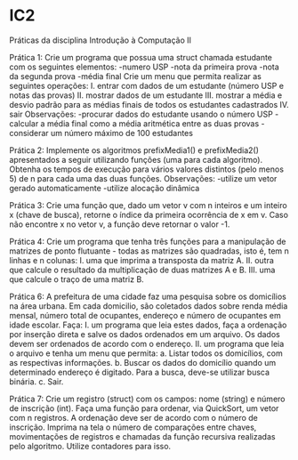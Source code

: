 # IC2
Práticas da disciplina Introdução à Computação II 

Prática 1:
Crie um programa que possua uma struct chamada estudante com os seguintes elementos:
  -numero USP
  -nota da primeira prova
  -nota da segunda prova
  -média final
Crie um menu que permita realizar as seguintes operações:
  I. entrar com dados de um estudante (número USP e notas das provas)
  II. mostrar dados de um estudante 
  III. mostrar a média e desvio padrão para as médias finais de todos os estudantes cadastrados
  IV. sair
Observações:
  -procurar dados do estudante usando o número USP
  -calcular a média final como a média aritmética entre as duas
provas
  -considerar um número máximo de 100 estudantes

Prática 2:
Implemente os algoritmos prefixMedia1() e prefixMedia2() apresentados a seguir utilizando funções (uma para cada algoritmo).
Obtenha os tempos de execução para vários valores distintos (pelo menos 5) de n para cada uma das duas funções.
Observações: 
  -utilize um vetor gerado automaticamente
  -utilize alocação dinâmica

Prática 3:
Crie uma função que, dado um vetor v com n inteiros e um inteiro x (chave de busca), retorne o índice da primeira ocorrência de x em v. 
Caso não encontre x no vetor v, a função deve retornar o valor -1. 

Prática 4:
Crie um programa que tenha três funções para a manipulação de matrizes de ponto flutuante - todas as matrizes são quadradas, isto é, tem n linhas e n colunas: 
I. uma que imprima a transposta da matriz A.
II. outra que calcule o resultado da multiplicação de duas matrizes A e B.
III. uma que calcule o traço de uma matriz B. 

Prática 6:
A prefeitura de uma cidade faz uma pesquisa sobre os domicílios na área urbana. 
Em cada domicilio, são coletados dados sobre renda média mensal, número total de ocupantes, endereço e número de ocupantes em idade escolar. 
Faça:
I. um programa que leia estes dados, faça a ordenação por inserção direta e salve os dados ordenados em um arquivo. Os dados devem ser ordenados de acordo com o endereço.
II. um programa que leia o arquivo e tenha um menu que permita:
  a. Listar todos os domicílios, com as respectivas informações.
  b. Buscar os dados do domicílio quando um determinado endereço é digitado. Para a busca, deve-se utilizar busca binária.
  c. Sair.
 
Prática 7:
Crie um registro (struct) com os campos: nome (string) e número de inscrição (int). 
Faça uma função para ordenar, via QuickSort, um vetor com n registros. A ordenação deve ser de acordo com o número de inscrição.
Imprima na tela o número de comparações entre chaves, movimentações de registros e chamadas da função recursiva realizadas pelo algoritmo. Utilize contadores para isso.
